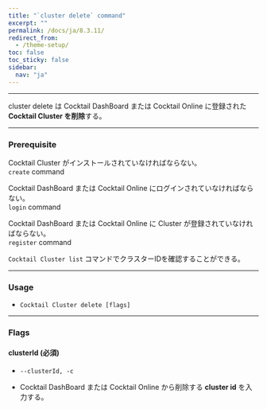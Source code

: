 ```yaml
---
title: "`cluster delete` command"
excerpt: ""
permalink: /docs/ja/8.3.11/
redirect_from:
  - /theme-setup/
toc: false
toc_sticky: false
sidebar:
  nav: "ja"
---
```


---
cluster delete は Cocktail DashBoard または Cocktail Online に登録された **Cocktail Cluster を削除**する。 

---

### Prerequisite
Cocktail Cluster がインストールされていなければならない。  
`create` command 

Cocktail DashBoard または Cocktail Online にログインされていなければならない。  
`login` command 

Cocktail DashBoard または Cocktail Online に Cluster が登録されていなければならない。  
`register` command 

`Cocktail Cluster list` コマンドでクラスターIDを確認することができる。

----
### Usage

* `Cocktail Cluster delete [flags]`

----
### Flags

#### clusterId (必須)

* `--clusterId, -c`

* Cocktail DashBoard または Cocktail Online から削除する **cluster id** を入力する。
